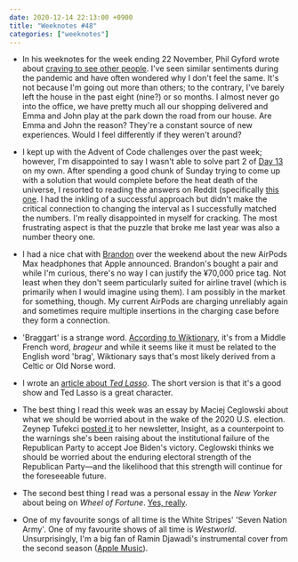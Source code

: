 ```yaml
---
date: 2020-12-14 22:13:00 +0900
title: "Weeknotes #48"
categories: ["weeknotes"]
---
```


- In his weeknotes for the week ending 22 November, Phil Gyford wrote about [craving to see other people](https://www.gyford.com/phil/writing/2020/11/22/weeknotes/). I've seen similar sentiments during the pandemic and have often wondered why I don't feel the same. It's not because I'm going out more than others; to the contrary, I've barely left the house in the past eight (nine?) or so months. I almost never go into the office, we have pretty much all our shopping delivered and Emma and John play at the park down the road from our house. Are Emma and John the reason? They're a constant source of new experiences. Would I feel differently if they weren't around?

- I kept up with the Advent of Code challenges over the past week; however, I'm disappointed to say I wasn't able to solve part 2 of [Day 13](https://adventofcode.com/2020/day/13) on my own. After spending a good chunk of Sunday trying to come up with a solution that would complete before the heat death of the universe, I resorted to reading the answers on Reddit (specifically [this one](https://www.reddit.com/r/adventofcode/comments/kc4njx/comment/gfr2uh6). I had the inkling of a successful approach but didn't make the critical connection to changing the interval as I successfully matched the numbers. I'm really disappointed in myself for cracking. The most frustrating aspect is that the puzzle that broke me last year was also a number theory one.

- I had a nice chat with [Brandon](https://sangsara.net/) over the weekend about the new AirPods Max headphones that Apple announced. Brandon's bought a pair and while I'm curious, there's no way I can justify the ¥70,000 price tag. Not least when they don't seem particularly suited for airline travel (which is primarily when I would imagine using them). I am possibly in the market for something, though. My current AirPods are charging unreliably again and sometimes require multiple insertions in the charging case before they form a connection.

- 'Braggart' is a strange word. [According to Wiktionary](https://en.wiktionary.org/wiki/braggart), it's from a Middle French word, _brageur_ and while it seems like it must be related to the English word 'brag', Wiktionary says that's most likely derived from a Celtic or Old Norse word.

- I wrote an [article about _Ted Lasso_](https://articles.inqk.net/2020/12/09/ted-lasso.html). The short version is that it's a good show and Ted Lasso is a great character.

- The best thing I read this week was an essay by Maciej Ceglowski about what we should be worried about in the wake of the 2020 U.S. election. Zeynep Tufekci [posted it](https://zeynep.substack.com/p/is-this-a-coup-introducing-the-counter) to her newsletter, Insight, as a counterpoint to the warnings she's been raising about the institutional failure of the Republican Party to accept Joe Biden's victory. Ceglowski thinks we should be worried about the enduring electoral strength of the Republican Party—and the likelihood that this strength will continue for the foreseeable future.

- The second best thing I read was a personal essay in the _New Yorker_ about being on _Wheel of Fortune_. [Yes, really](https://www.newyorker.com/magazine/2020/11/30/preparing-to-spin-the-wheel-of-fortune).

- One of my favourite songs of all time is the White Stripes' 'Seven Nation Army'. One of my favourite shows of all time is _Westworld_. Unsurprisingly, I'm a big fan of Ramin Djawadi's instrumental cover from the second season ([Apple Music](https://music.apple.com/us/album/seven-nation-army/1454594548?i=1454594743)).
